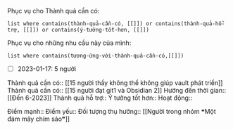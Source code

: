 Phục vụ cho Thành quả cần có:
```dataview
list where contains(thành-quả-cần-có, [[]]) or contains(thành-quả-hỗ-trợ, [[]]) or contains(ý-tưởng-tốt-hơn, [[]]) 
```
Phục vụ cho những nhu cầu này của mình:
```dataview
list where contains(tương-ứng-với-thành-quả-cần-có,[[]])
```
- [ ] 2023-01-17: 5 người

Thành quả cần có:: [[15 người thấy không thể không giúp vault phát triển]]
Thành quả cần có:: [[15 người đạt git1 và Obsidian 2]]
Hướng đến thời gian:: [[Đến 6-2023]]
Thành quả hỗ trợ::
Ý tưởng tốt hơn::
Hoạt động::

Điểm mạnh::
Điểm yếu::
Đối tượng thụ hưởng:: [[Người trong nhóm ❝Một đám mây chim sáo❞]]
